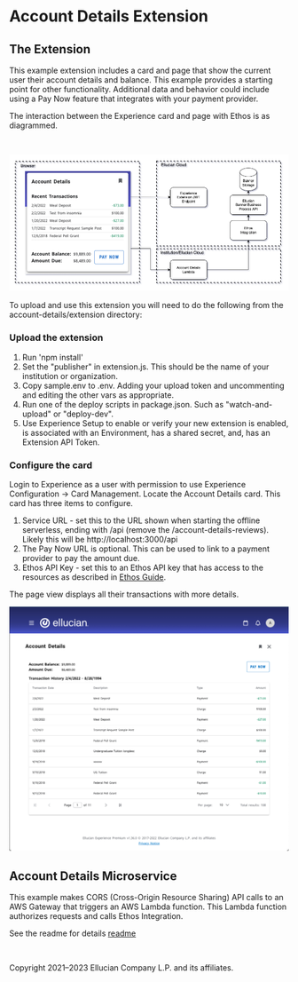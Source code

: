 # Account Details Extension
## The Extension
This example extension includes a card and page that show the current user their account details and balance. This example provides a starting point for other functionality. Additional data and behavior could include using a Pay Now feature that integrates with your payment provider.

The interaction between the Experience card and page with Ethos is as diagrammed.

<br/>

![](../docs/images/Account-Details-Diagram.png)

To upload and use this extension you will need to do the following from the account-details/extension directory:

### Upload the extension

1. Run 'npm install'
1. Set the "publisher" in extension.js. This should be the name of your institution or organization.
1. Copy sample.env to .env. Adding your upload token and uncommenting and editing the other vars as appropriate.
1. Run one of the deploy scripts in package.json. Such as "watch-and-upload" or "deploy-dev".
1. Use Experience Setup to enable or verify your new extension is enabled, is associated with an Environment, has a shared secret, and, has an Extension API Token.

### Configure the card
Login to Experience as a user with permission to use Experience Configuration -> Card Management. Locate the Account Details card. This card has three items to configure.

1. Service URL - set this to the URL shown when starting the offline serverless, ending with /api (remove the /account-details-reviews). Likely this will be http://localhost:3000/api
1. The Pay Now URL is optional. This can be used to link to a payment provider to pay the amount due.
1. Ethos API Key - set this to an Ethos API key that has access to the resources as described in [Ethos Guide](../docs/ethos-guide.md).


The page view displays all their transactions with more details.

![](../docs/images/Account-Details-Page.png)

## Account Details Microservice

This example makes CORS (Cross-Origin Resource Sharing) API calls to an AWS Gateway that triggers an AWS Lambda function. This Lambda function authorizes requests and calls Ethos Integration.

See the readme for details [readme](../microservice/README.md)

<br/>

Copyright 2021–2023 Ellucian Company L.P. and its affiliates.
